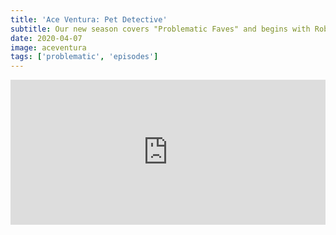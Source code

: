 ```yaml
---
title: 'Ace Ventura: Pet Detective'
subtitle: Our new season covers "Problematic Faves" and begins with Rob's selection, Ace Ventura Pet Detective. We talk through Rob's very personal and emotional choice.
date: 2020-04-07
image: aceventura
tags: ['problematic', 'episodes']
---
```

<iframe src="https://open.spotify.com/embed-podcast/episode/0NgHmXp0UpcRcn3hmnwvkM" width="100%" height="232" frameborder="0" allowtransparency="true" allow="encrypted-media"></iframe>